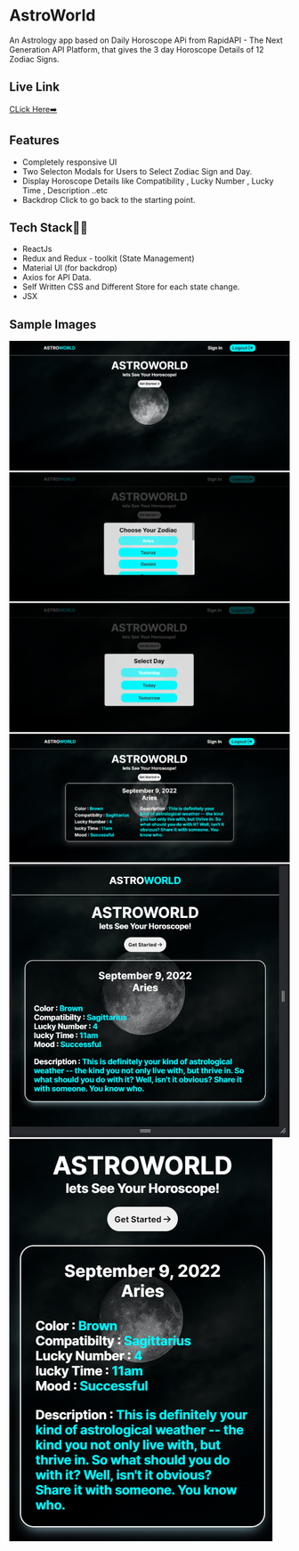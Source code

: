 # AstroWorld

An Astrology app based on Daily Horoscope APi from RapidAPI - The Next Generation API Platform, that gives the 3 day Horoscope Details of 12 Zodiac Signs.


## Live Link
[CLick Here➡️](https://thunderous-melba-20f09e.netlify.app/)

## Features

- Completely responsive UI
- Two Selecton Modals for Users to Select Zodiac Sign and Day.
- Display Horoscope Details like Compatibility , Lucky Number , Lucky Time , Description ..etc
- Backdrop Click to go back to the starting point.


## Tech Stack👩‍💻

- ReactJs 
- Redux and Redux - toolkit (State Management)
- Material UI (for backdrop)
- Axios for API Data.
- Self Written CSS and Different Store for each state change.
- JSX

## Sample Images

![alt text](https://github.com/Vikaspundir24/AstroWorld/blob/85f578b4b60f76a17c09eda4270ac206f70c5bd5/Design%20UI%20Screenshots/1.png)
![alt text](https://github.com/Vikaspundir24/AstroWorld/blob/85f578b4b60f76a17c09eda4270ac206f70c5bd5/Design%20UI%20Screenshots/2.png)
![alt text](https://github.com/Vikaspundir24/AstroWorld/blob/85f578b4b60f76a17c09eda4270ac206f70c5bd5/Design%20UI%20Screenshots/3.png)
![alt text](https://github.com/Vikaspundir24/AstroWorld/blob/85f578b4b60f76a17c09eda4270ac206f70c5bd5/Design%20UI%20Screenshots/4.png)
![alt text](https://github.com/Vikaspundir24/AstroWorld/blob/85f578b4b60f76a17c09eda4270ac206f70c5bd5/Design%20UI%20Screenshots/5.png)
![alt text](https://github.com/Vikaspundir24/AstroWorld/blob/85f578b4b60f76a17c09eda4270ac206f70c5bd5/Design%20UI%20Screenshots/6.png)

